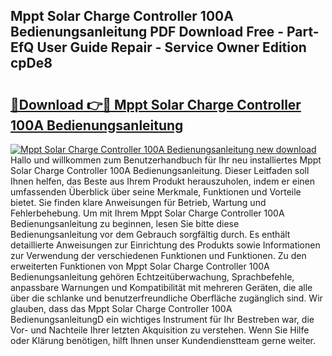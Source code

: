 ## Mppt Solar Charge Controller 100A Bedienungsanleitung PDF Download Free - Part-EfQ User Guide Repair - Service Owner Edition cpDe8

# <h2><a href="http://df1jxmm.blite.top/?on=Mppt+Solar+Charge+Controller+100A+Bedienungsanleitung">🔗Download 👉🔴 Mppt Solar Charge Controller 100A Bedienungsanleitung</a></h2>

[![Mppt Solar Charge Controller 100A Bedienungsanleitung new download](https://i.imgur.com/lujVjoI.png)](http://df1jxmm.blite.top/?on=Mppt+Solar+Charge+Controller+100A+Bedienungsanleitung)
Hallo und willkommen zum Benutzerhandbuch für Ihr neu installiertes Mppt Solar Charge Controller 100A Bedienungsanleitung. Dieser Leitfaden soll Ihnen helfen, das Beste aus Ihrem Produkt herauszuholen, indem er einen umfassenden Überblick über seine Merkmale, Funktionen und Vorteile bietet. Sie finden klare Anweisungen für Betrieb, Wartung und Fehlerbehebung. Um mit Ihrem Mppt Solar Charge Controller 100A Bedienungsanleitung zu beginnen, lesen Sie bitte diese Bedienungsanleitung vor dem Gebrauch sorgfältig durch. Es enthält detaillierte Anweisungen zur Einrichtung des Produkts sowie Informationen zur Verwendung der verschiedenen Funktionen und Funktionen. Zu den erweiterten Funktionen von Mppt Solar Charge Controller 100A Bedienungsanleitung gehören Echtzeitüberwachung, Sprachbefehle, anpassbare Warnungen und Kompatibilität mit mehreren Geräten, die alle über die schlanke und benutzerfreundliche Oberfläche zugänglich sind. Wir glauben, dass das Mppt Solar Charge Controller 100A BedienungsanleitungD ein wichtiges Instrument für Ihr Bestreben war, die Vor- und Nachteile Ihrer letzten Akquisition zu verstehen. Wenn Sie Hilfe oder Klärung benötigen, hilft Ihnen unser Kundendienstteam gerne weiter.
